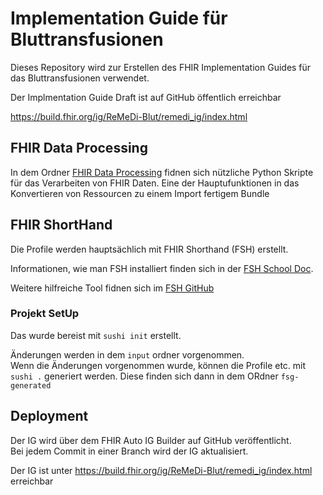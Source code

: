 # Implementation Guide für Bluttransfusionen

Dieses Repository wird zur Erstellen des FHIR Implementation Guides für das Bluttransfusionen verwendet.

Der Implmentation Guide Draft ist auf GitHub öffentlich erreichbar

https://build.fhir.org/ig/ReMeDi-Blut/remedi_ig/index.html 


## FHIR Data Processing

In dem Ordner [FHIR Data Processing](./fhir_data_processing) fidnen sich nützliche Python Skripte für das Verarbeiten von FHIR Daten. Eine der Hauptufunktionen in das Konvertieren von Ressourcen zu einem Import fertigem Bundle 

## FHIR ShortHand 

Die Profile werden hauptsächlich mit FHIR Shorthand (FSH) erstellt.

Informationen, wie man FSH installiert finden sich in der [FSH School Doc](https://fshschool.org/docs/).

Weitere hilfreiche Tool fidnen sich im [FSH GitHub](https://github.com/FSHSchool)


### Projekt SetUp

 Das wurde bereist mit `sushi init` erstellt.

 Änderungen werden in dem `input` ordner vorgenommen.\
 Wenn die Änderungen vorgenommen wurde, können die Profile etc. mit `sushi .` generiert werden. Diese finden sich dann in dem ORdner `fsg-generated`


## Deployment

Der IG wird über dem FHIR Auto IG Builder auf GitHub veröffentlicht.\
Bei jedem Commit in einer Branch wird der IG aktualisiert.

Der IG ist unter https://build.fhir.org/ig/ReMeDi-Blut/remedi_ig/index.html erreichbar 